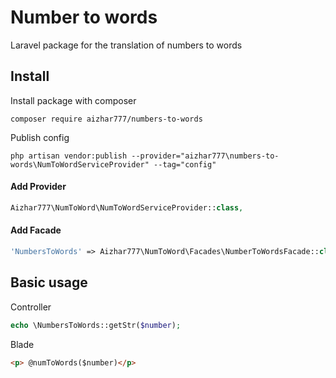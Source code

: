 # Number to words
Laravel package for the translation of numbers to words

## Install
Install package with composer
```
composer require aizhar777/numbers-to-words
```
Publish config
```
php artisan vendor:publish --provider="aizhar777\numbers-to-words\NumToWordServiceProvider" --tag="config"
```

#### Add Provider
```php
Aizhar777\NumToWord\NumToWordServiceProvider::class,
```
#### Add Facade
```php
'NumbersToWords' => Aizhar777\NumToWord\Facades\NumberToWordsFacade::class,
```
## Basic usage
Controller
```php
echo \NumbersToWords::getStr($number);
```
Blade
```html
<p> @numToWords($number)</p>
```